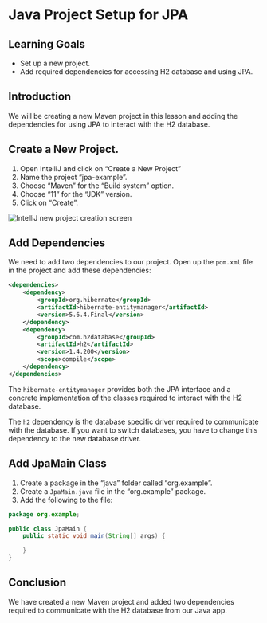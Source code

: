 # Java Project Setup for JPA

## Learning Goals

- Set up a new project.
- Add required dependencies for accessing H2 database and using JPA.

## Introduction

We will be creating a new Maven project in this lesson and adding the
dependencies for using JPA to interact with the H2 database.

## Create a New Project.

1. Open IntelliJ and click on “Create a New Project”
2. Name the project “jpa-example”.
3. Choose “Maven” for the “Build system” option.
4. Choose “11” for the “JDK” version.
5. Click on “Create”.

![IntelliJ new project creation screen](https://curriculum-content.s3.amazonaws.com/java-spring-1/intellij-new-project-screen.png)

## Add Dependencies

We need to add two dependencies to our project. Open up the `pom.xml` file in
the project and add these dependencies:

```xml
<dependencies>
    <dependency>
        <groupId>org.hibernate</groupId>
        <artifactId>hibernate-entitymanager</artifactId>
        <version>5.6.4.Final</version>
    </dependency>
    <dependency>
        <groupId>com.h2database</groupId>
        <artifactId>h2</artifactId>
        <version>1.4.200</version>
        <scope>compile</scope>
    </dependency>
</dependencies>
```

The `hibernate-entitymanager` provides both the JPA interface and a concrete
implementation of the classes required to interact with the H2 database.

The `h2` dependency is the database specific driver required to communicate with
the database. If you want to switch databases, you have to change this
dependency to the new database driver.

## Add JpaMain Class

1. Create a package in the “java” folder called “org.example”.
2. Create a `JpaMain.java` file in the “org.example” package.
3. Add the following to the file:

```java
package org.example;

public class JpaMain {
    public static void main(String[] args) {

    }
}
```

## Conclusion

We have created a new Maven project and added two dependencies required to
communicate with the H2 database from our Java app.
